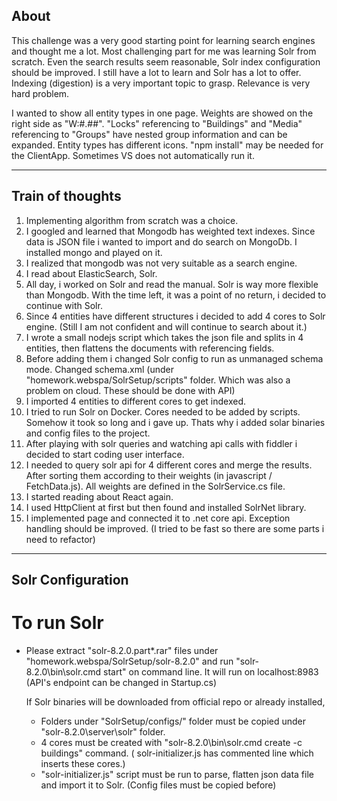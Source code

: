 
## About 

This challenge was a very good starting point for learning search engines and thought me a lot.
Most challenging part for me was learning Solr from scratch. Even the search results seem reasonable, Solr index configuration should be improved. I still have a lot to learn and Solr has a lot to offer. Indexing (digestion) is a very important topic to grasp. Relevance is very hard problem. 

I wanted to show all entity types in one page. Weights are showed on the right side as "W:#.##". "Locks" referencing to "Buildings" and "Media" referencing to "Groups" have nested group information and can be expanded. Entity types has different icons. "npm install" may be needed for the ClientApp. Sometimes VS does not automatically run it. 


------ 

## Train of thoughts                     

1. Implementing algorithm from scratch was a choice. 
2. I googled and learned that Mongodb has weighted text indexes. Since data is JSON file i wanted to import and do search on MongoDb. I installed mongo and played on it.
3. I realized that mongodb was not very suitable as a search engine.
4. I read about ElasticSearch, Solr.  
5. All day, i worked on Solr and read the manual. Solr is way more flexible than Mongodb. With the time left, it was a point of no return, i decided to continue with Solr.
6. Since 4 entities have different structures i decided to add 4 cores to Solr engine. (Still I am not confident and will continue to search about it.)
7. I wrote  a small nodejs script which takes the json file and splits in 4 entities, then flattens the documents with referencing fields. 
8. Before adding them i changed Solr config to run as unmanaged schema mode. Changed schema.xml (under "homework.webspa/SolrSetup/scripts" folder. Which was also a problem on cloud. These should be done with API) 
9. I imported 4 entities to different cores to get indexed.
10. I tried to run Solr on Docker. Cores needed to be added by scripts. Somehow it took so long and i gave up. Thats why i added solar binaries and config files to the project.  
11. After playing with solr queries and watching api calls with fiddler i decided to start coding user interface.
12. I needed to query solr api for 4 different cores and merge the results. After sorting them according to their weights (in javascript / FetchData.js). All weights are defined in the SolrService.cs file.
13. I started reading about React again. 
14. I used HttpClient at first but then found and installed SolrNet library.
15. I implemented page and connected it to .net core api.  Exception handling should be improved. (I tried to be fast so there are some parts i need to refactor)

 ---------------------------------------------------

## Solr Configuration

  # To run Solr
 
 - Please extract "solr-8.2.0.part*.rar" files under "homework.webspa/SolrSetup/solr-8.2.0" and run "solr-8.2.0\bin\solr.cmd start" on command line. It will run on localhost:8983 (API's endpoint can be changed in Startup.cs)
    
   If Solr binaries will be downloaded from official repo or already installed,
    - Folders under "SolrSetup/configs/" folder must be copied under  "solr-8.2.0\server\solr\" folder. 
    - 4 cores must be created with "solr-8.2.0\bin\solr.cmd create -c buildings" command. ( solr-initializer.js has commented line which inserts these cores.)
    - "solr-initializer.js" script must be run to parse, flatten json data file and import it to Solr. (Config files must be copied before)
